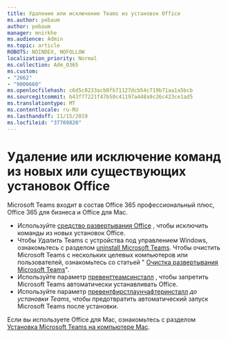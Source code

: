 ```yaml
---
title: Удаление или исключение Teams из установок Office
ms.author: pebaum
author: pebaum
manager: mnirkhe
ms.audience: Admin
ms.topic: article
ROBOTS: NOINDEX, NOFOLLOW
localization_priority: Normal
ms.collection: Adm_O365
ms.custom:
- "2662"
- "9000660"
ms.openlocfilehash: c6d5c0233acb8fb71127dcb54c719b71aa1a5bcb
ms.sourcegitcommit: b43f77221f47b50c41197a448a9c26c423ce1ad5
ms.translationtype: MT
ms.contentlocale: ru-RU
ms.lasthandoff: 11/15/2019
ms.locfileid: "37769820"
---
```

# <a name="uninstall-or-exclude-teams-from-new-or-existing-office-installations"></a>Удаление или исключение команд из новых или существующих установок Office

Microsoft Teams входит в состав Office 365 профессиональный плюс, Office 365 для бизнеса и Office для Mac.

- Используйте [средство развертывания Office](https://docs.microsoft.com/deployoffice/teams-install#how-to-exclude-microsoft-teams-from-new-installations-of-office-365-proplus) , чтобы исключить команды из новых установок Office.
- Чтобы *Удалить* Teams с устройства под управлением Windows, ознакомьтесь с разделом [uninstall Microsoft Teams](https://support.office.com/article/3b159754-3c26-4952-abe7-57d27f5f4c81). Чтобы очистить Microsoft Teams с нескольких целевых компьютеров или пользователей, ознакомьтесь со статьей " [Очистка развертывания Microsoft Teams](https://docs.microsoft.com/microsoftteams/scripts/powershell-script-teams-deployment-clean-up)".
- Используйте параметр [превенттеамсинсталл](https://docs.microsoft.com/deployoffice/teams-install#use-group-policy-to-control-the-installation-of-microsoft-teams
) , чтобы запретить Microsoft Teams автоматически устанавливать Office.
- Используйте параметр [превентфирстлаунчафтеринсталл](https://docs.microsoft.com/deployoffice/teams-install#use-group-policy-to-prevent-microsoft-teams-from-starting-automatically-after-installation) *до установки Teams*, чтобы предотвратить автоматический запуск Microsoft Teams после установки.

Если вы используете Office для Mac, ознакомьтесь с разделом [Установка Microsoft Teams на компьютере Mac](https://docs.microsoft.com/deployoffice/teams-install#microsoft-teams-installations-on-a-mac).